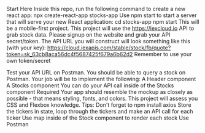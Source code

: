 Start Here
Inside this repo, run the following command to create a new react app:
npx create-react-app stocks-app
Use npm start to start a server that will serve your new React application:
cd stocks-app
npm start
This will be a mobile-first project.
This project will use the https://iexcloud.io API to grab stock data. Please signup on the website and grab your API secret/token.
The API URL you will construct will look something like this (with your key): https://cloud.iexapis.com/stable/stock/fb/quote?token=sk_63cb8aca56dc4f5687425f679a6b62d2
Remember to use your own token/secret
 
Test your API URL on Postman. You should be able to query a stock on Postman.
Your job will be to implement the following:
A Header component
A Stocks component
You can do your API call inside of the Stocks component
Required
Your app should resemble the mockup as closely as possible - that means styling, fonts, and colors.
This project will assess you CSS and Flexbox knowledge.
Tips:
Don't forget to npm install axios
Store the tickers in state, loop through the tickers and make an API call for each ticker
Use map inside of the Stock component to render each stock
Use Postman
